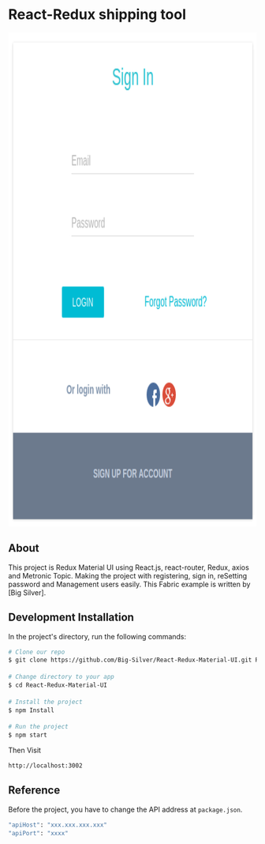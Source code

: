 # React-Redux shipping tool

<img width="900" height="1000" src="styles/images/signin.png" border="0" />

## About
This project is Redux Material UI using React.js, react-router, Redux, axios and Metronic Topic.
Making the project with registering, sign in, reSetting password and Management users easily. This Fabric example is written by [Big Silver].

## Development Installation

In the project's directory, run the following commands:

```bash
# Clone our repo
$ git clone https://github.com/Big-Silver/React-Redux-Material-UI.git React-Redux-Material-UI

# Change directory to your app
$ cd React-Redux-Material-UI

# Install the project
$ npm Install

# Run the project
$ npm start

```
Then Visit

```bash
http://localhost:3002
```
## Reference

Before the project, you have to change the API address at `package.json`.

```bash
"apiHost": "xxx.xxx.xxx.xxx"
"apiPort": "xxxx"
```


